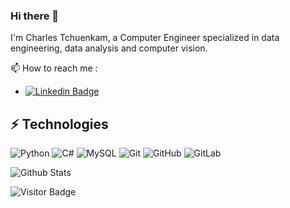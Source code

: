 ### Hi there 👋

I'm Charles Tchuenkam, a Computer Engineer specialized in data engineering, data analysis and computer vision.

📫 How to reach me :
* [![Linkedin Badge](https://img.shields.io/badge/-Charles_Tchuenkam-blue?style=flat-square&logo=Linkedin&logoColor=white&link=https://www.linkedin.com/in/charles-tchuenkam-61153114b/)](https://www.linkedin.com/in/charles-tchuenkam-61153114b/)

## ⚡ Technologies

<!--- just --->
![Python](https://img.shields.io/badge/-Python-black?style=flat-square&logo=Python)
![C#](https://img.shields.io/badge/-C#-white?style=flat-square&logo=c-sharp&logoColor=white)
![MySQL](https://img.shields.io/badge/-MySQL-black?style=flat-square&logo=mysql)
![Git](https://img.shields.io/badge/-Git-black?style=flat-square&logo=git)
![GitHub](https://img.shields.io/badge/-GitHub-181717?style=flat-square&logo=github)
![GitLab](https://img.shields.io/badge/-GitLab-181717?style=flat-square&logo=gitlab)

![Github Stats](https://github-readme-stats.vercel.app/api?username=tchuam0215&count_private=true&show_icons=true&include_all_commits=true)

![Visitor Badge](https://komarev.com/ghpvc/?username=tchuam0215&color=green)

<!--
**tchuam0215/tchuam0215** is a ✨ _special_ ✨ repository because its `README.md` (this file) appears on your GitHub profile.

Here are some ideas to get you started:

- 🔭 I’m currently working on ...
- 🌱 I’m currently learning ...
- 👯 I’m looking to collaborate on ...
- 🤔 I’m looking for help with ...
- 💬 Ask me about ...
- 📫 How to reach me: ...
- 😄 Pronouns: ...
- ⚡ Fun fact: ...
-->
